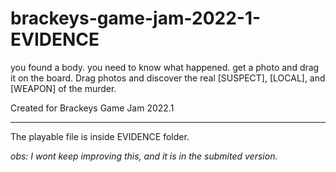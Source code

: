 # brackeys-game-jam-2022-1-EVIDENCE

you found a body. you need to know what happened. get a photo and drag it on the board.
Drag photos and discover the real [SUSPECT], [LOCAL], and [WEAPON] of the murder. 

Created for Brackeys Game Jam 2022.1

---
The playable file is inside EVIDENCE folder.

*obs: I wont keep improving this, and it is in the submited version.*
